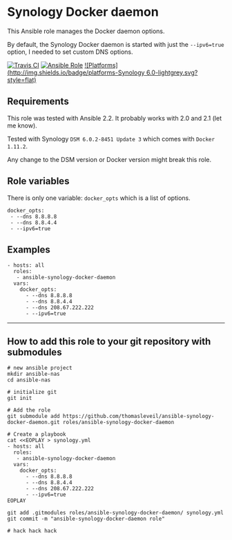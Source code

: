 Synology Docker daemon
======================

This Ansible role manages the Docker daemon options.

By default, the Synology Docker daemon is started with just the `--ipv6=true` option, I needed to set custom DNS options.

[![Travis CI](https://img.shields.io/travis/thomasleveil/ansible-synology-docker-daemon.svg?style=flat)](https://travis-ci.org/thomasleveil/ansible-synology-docker-daemon)
[![Ansible Role](https://img.shields.io/badge/role-thomasleveil.ansible--synology--docker--daemon-blue.svg)](https://galaxy.ansible.com/thomasleveil/ansible-synology-docker-daemon/)
[![Platforms](http://img.shields.io/badge/platforms-Synology 6.0-lightgrey.svg?style=flat)](#)

Requirements
------------

This role was tested with Ansible 2.2. It probably works with 2.0 and 2.1 (let me know).

Tested with Synology `DSM 6.0.2-8451 Update 3` which comes with `Docker 1.11.2`.

Any change to the DSM version or Docker version might break this role.


Role variables
--------------

There is only one variable: `docker_opts` which is a list of options.

    docker_opts:
     - --dns 8.8.8.8
     - --dns 8.8.4.4
     - --ipv6=true


Examples
--------

    - hosts: all
      roles:
       - ansible-synology-docker-daemon
      vars:
        docker_opts:
          - --dns 8.8.8.8
          - --dns 8.8.4.4
          - --dns 208.67.222.222
          - --ipv6=true

----

How to add this role to your git repository with submodules
-----------------------------------------------------------

    # new ansible project
    mkdir ansible-nas
    cd ansible-nas
    
    # initialize git
    git init
    
    # Add the role
    git submodule add https://github.com/thomasleveil/ansible-synology-docker-daemon.git roles/ansible-synology-docker-daemon
    
    # Create a playbook
    cat <<EOPLAY > synology.yml
    - hosts: all
      roles:
       - ansible-synology-docker-daemon
      vars:
        docker_opts:
          - --dns 8.8.8.8
          - --dns 8.8.4.4
          - --dns 208.67.222.222
          - --ipv6=true
    EOPLAY
    
    git add .gitmodules roles/ansible-synology-docker-daemon/ synology.yml
    git commit -m "ansible-synology-docker-daemon role"
    
    # hack hack hack


